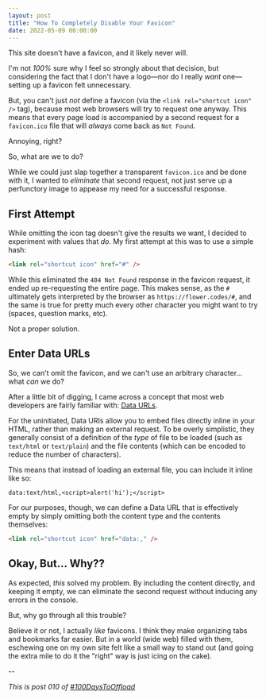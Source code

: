 ```yaml
---
layout: post
title: "How To Completely Disable Your Favicon"
date: 2022-05-09 00:00:00
---
```


This site doesn't have a favicon, and it likely never will.

I'm not _100%_ sure why I feel so strongly about that decision, but considering the fact that I don't have a logo—nor do I really _want_ one—setting up a favicon felt unnecessary.

But, you can't just _not_ define a favicon (via the `<link rel="shortcut icon" />` tag), because most web browsers will try to request one anyway. This means that every page load is accompanied by a second request for a `favicon.ico` file that will _always_ come back as `Not Found`.

Annoying, right?

So, what are we to do?

While we could just slap together a transparent `favicon.ico` and be done with it, I wanted to _eliminate_ that second request, not just serve up a perfunctory image to appease my need for a successful response.

## First Attempt

While omitting the icon tag doesn't give the results we want, I decided to experiment with values that _do_. My first attempt at this was to use a simple hash:

```html
<link rel="shortcut icon" href="#" />
```

While this eliminated the `404 Not Found` response in the favicon request, it ended up re-requesting the entire page. This makes sense, as the `#` ultimately gets interpreted by the browser as `https://flower.codes/#`, and the same is true for pretty much every other character you might want to try (spaces, question marks, etc).

Not a proper solution.

## Enter Data URLs

So, we can't omit the favicon, and we can't use an arbitrary character... what _can_ we do?

After a little bit of digging, I came across a concept that most web developers are fairly familiar with: [Data URLs](https://developer.mozilla.org/en-US/docs/Web/HTTP/Basics_of_HTTP/Data_URIs).

For the uninitiated, Data URIs allow you to embed files directly inline in your HTML, rather than making an external request. To be overly simplistic, they generally consist of a definition of the _type_ of file to be loaded (such as `text/html` or `text/plain`) and the file contents (which can be encoded to reduce the number of characters).

This means that instead of loading an external file, you can include it inline like so:

```
data:text/html,<script>alert('hi');</script>
```

For our purposes, though, we can define a Data URL that is effectively empty by simply omitting both the content type and the contents themselves:

```html
<link rel="shortcut icon" href="data:," />
```

## Okay, But... Why??

As expected, _this_ solved my problem. By including the content directly, and keeping it empty, we can eliminate the second request without inducing any errors in the console.

But, why go through all this trouble?

Believe it or not, I actually _like_ favicons. I think they make organizing tabs and bookmarks far easier. But in a world (wide web) filled with them, eschewing one on my own site felt like a small way to stand out (and going the extra mile to do it the "right" way is just icing on the cake).

--

_This is post 010 of [#100DaysToOffload](https://100daystooffload.com/)_